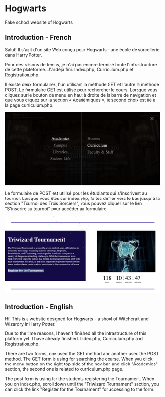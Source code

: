# Hogwarts
Fake school website of Hogwarts



## Introduction - French

Salut! Il s'agit d'un site Web conçu pour Hogwarts - une école de sorcellerie dans Harry Potter.

Pour des raisons de temps, je n'ai pas encore terminé toute l'infrastructure de cette plateforme. J'ai déjà fini. Index.php, Curriculum.php et Registration.php.

Il existe deux formulaires, l'un utilisant la méthode GET et l'autre la méthode POST. Le formulaire GET est utilisé pour rechercher le cours. Lorsque vous cliquez sur le bouton de menu en haut à droite de la barre de navigation et que vous cliquez sur la section « Académiques », le second choix est lié à la page curriculum.php.

 ![GET Form](assets/img/readme_getform.png) 

Le formulaire de POST est utilisé pour les étudiants qui s'inscrivent au tournoi. Lorsque vous êtes sur index.php, faites défiler vers le bas jusqu'à la section "Tournoi des Trois Sorciers", vous pouvez cliquer sur le lien "S'inscrire au tournoi" pour accéder au formulaire.

 ![POST Form](assets/img/readme_postform.png) 


## Introduction - English

Hi! This is a website designed for Hogwarts - a shool of Witchcraft and Wizardry in Harry Potter.

Due to the time reasons, I haven't finished all the infrastructure of this platform yet. I have already finished. Index.php, Curriculum.php and Registration.php.

There are two forms, one used the GET method and another used the POST method. The GET form is using for searching the course. When you click the menu button on the right top side of the nav bar, and click "Academics" section, the second one is related to curriculum.php page.

The post form is using for the students registering the Tournament. When you on index.php, scroll down until the "Triwizard Tournament" section, you can click the link "Register for the Tournament" for accessing to the form.

